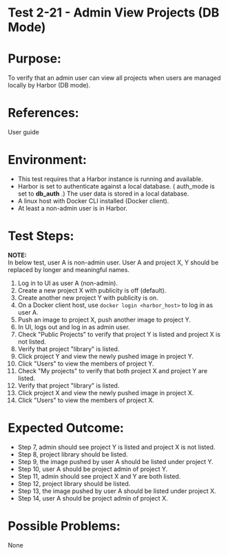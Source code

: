 Test 2-21 - Admin View Projects (DB Mode)
=======

# Purpose:

To verify that an admin user can view all projects when users are managed locally by Harbor (DB mode).

# References:
User guide

# Environment:
* This test requires that a Harbor instance is running and available.
* Harbor is set to authenticate against a local database. ( auth_mode is set to **db_auth** .) The user data is stored in a local database.
* A linux host with Docker CLI installed (Docker client).
* At least a non-admin user is in Harbor. 

# Test Steps:

**NOTE:**  
In below test, user A is non-admin user. User A and project X, Y should be replaced by longer and meaningful names.

1. Log in to UI as user A (non-admin).
2. Create a new project X with publicity is off (default).
3. Create another new project Y with publicity is on.
4. On a Docker client host, use `docker login <harbor_host>` to log in as user A. 
5. Push an image to project X, push another image to project Y.
6. In UI, logs out and log in as admin user.
7. Check "Public Projects" to verify that project Y is listed and project X is not listed.
8. Verify that project "library" is listed.
9. Click project Y and view the newly pushed image in project Y.
10. Click "Users" to view the members of project Y. 
11. Check "My projects" to verify that both project X and project Y are listed.
12. Verify that project "library" is listed.
13. Click project X and view the newly pushed image in project X.
14. Click "Users" to view the members of project X. 

# Expected Outcome:
* Step 7, admin should see project Y is listed and project X is not listed. 
* Step 8, project library should be listed. 
* Step 9, the image pushed by user A should be listed under project Y.
* Step 10, user A should be project admin of project Y.
* Step 11, admin should see project X and Y are both listed. 
* Step 12, project library should be listed. 
* Step 13, the image pushed by user A should be listed under project X.
* Step 14, user A should be project admin of project X.

# Possible Problems:
None